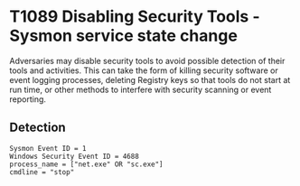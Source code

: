 # T1089 Disabling Security Tools - Sysmon service state change

Adversaries may disable security tools to avoid possible detection of their tools and activities. This can take the form of killing security software or event logging processes, deleting Registry keys so that tools do not start at run time, or other methods to interfere with security scanning or event reporting.

## Detection
```
Sysmon Event ID = 1
Windows Security Event ID = 4688
process_name = ["net.exe" OR "sc.exe"]
cmdline = "stop"
```
